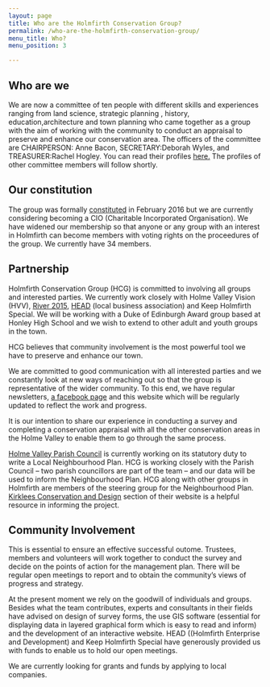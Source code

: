 ```yaml
---
layout: page
title: Who are the Holmfirth Conservation Group?
permalink: /who-are-the-holmfirth-conservation-group/
menu_title: Who?
menu_position: 3

---
```


## Who are we

We are now a committee of ten people with different skills and experiences ranging from land science, strategic planning , history, education,architecture and town planning who came together as a group with the aim of working with the community to conduct an appraisal to preserve and enhance our conservation area. The officers of the committee are CHAIRPERSON: Anne Bacon, SECRETARY:Deborah Wyles, and TREASURER:Rachel Hogley. You can read their profiles [here.](/files/Committeebiographiesv2.docx) The profiles of other committee members will follow shortly.

## Our constitution

The group was formally [constituted](/files/HCGconstitution.pdf) in February 2016 but we are currently considering becoming a CIO (Charitable Incorporated Organisation).  We have widened our membership so that anyone or any group with an interest in Holmfirth can become members with voting rights on the proceedures of the group. We currently have 34 members.

## Partnership

Holmfirth Conservation Group (HCG) is committed to involving  all groups and interested parties.  We currently work closely with Holme Valley Vision (HVV), [River 2015](http://river2015.org/rwp/), [HEAD](http://www.holmfirthhead.co.uk) (local business association) and Keep Holmfirth Special.  We will be working with a Duke of Edinburgh Award group based at Honley High School and we wish to extend to other adult and youth groups in the town.

HCG believes that community involvement is the most powerful tool we have to preserve and enhance our town.

We are committed to good communication with all interested parties and we constantly look at new ways of reaching out so that the group is representative of the wider community.  To this end, we have regular newsletters, [a facebook page](https://www.facebook.com/holmfirthconservation) and this website which will be regularly updated to reflect the work and progress.

It is our intention to share our experience in conducting a survey and completing a conservation appraisal with all the other conservation areas in the Holme Valley to enable them to go through the same process.

[Holme Valley Parish Council](http://www.holmevalleyparishcouncil.gov.uk) is currently working on its statutory duty to write a Local Neighbourhood Plan.  HCG is working closely with the Parish Council – two parish councillors are part of the team – and our data will be used to inform the Neighbourhood Plan.  HCG along with other groups in Holmfirth are members of the steering group for the Neighbourhood Plan. [Kirklees Conservation and Design](http://www.kirklees.gov.uk/business/conservation/index.aspx) section of their website is a helpful resource in informing the project.

## Community Involvement

This is essential to ensure an effective successful outome.  Trustees, members and volunteers will work together to conduct the survey and decide on the points of action for the management plan.  There will be regular open meetings to report and to obtain the community’s views of progress and strategy.

At the present moment we rely on the goodwill of individuals and groups.  Besides what the team contributes, experts and consultants in their fields have advised on design of survey forms, the use GIS software (essential for displaying data in layered graphical form which is easy to read and inform) and the development of an interactive website. HEAD ((Holmfirth Enterprise and Development) and Keep Holmfirth Special have generously provided us with funds to enable us to hold our open meetings.

We are currently looking for grants and funds by applying to local companies.
